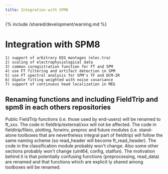 ```yaml
---
title: Integration with SPM8
---
```


{% include /shared/development/warning.md %}

# Integration with SPM8

    1) support of arbitrary EEG montages (elec.tra)
    2) scaling of electrophysiological data
    3) common coregistration function for FT and SPM
    4) use FT filtering and artifact detection in SPM
    5) use FT spectral analysis for SPM's TF and DCM-IR
    6) dipole fitting weighted with noise covariance
    7) support of continuous head localization in MEG

## Renaming functions and including FieldTrip and spm8 in each others repositories

Public FieldTrip functions (i.e. those used by end-users) will be renamed to ft_xxx. The code in fieldtrip/external/xxx will not be affected. The code in fieldtrip/fileio, plotting, forwinv, preproc and future modules (i.e. stand-alone toolboxes that are nevertheless integral part of fieldtrip) will follow the same naming scheme (so read_header will become ft_read_header). The code in the classification module probably won't change. Also some other sections probably won't change (uint64, config, statfun). The motivation behind it is that potentially confusing functions (preprocessing, read_data) are renamed and that functions which are explicit
ly shared among toolboxes will be renamed.
